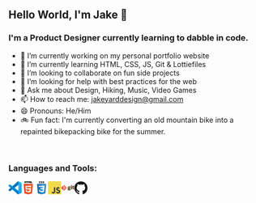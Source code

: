 ## Hello World, I'm Jake 👋

### I'm a Product Designer currently learning to dabble in code.

- 🔭 I’m currently working on my personal portfolio website
- 🌱 I’m currently learning HTML, CSS, JS, Git & Lottiefiles
- 👯 I’m looking to collaborate on fun side projects
- 🤔 I’m looking for help with best practices for the web
- 💬 Ask me about Design, Hiking, Music, Video Games
- 📫 How to reach me: jakeyarddesign@gmail.com
- 😄 Pronouns: He/Him
- 🚲 Fun fact: I'm currently converting an old mountain bike into a repainted bikepacking bike for the summer. 
<br />

### Languages and Tools:

<img align="left" alt="Visual Studio Code" width="26px" src="https://raw.githubusercontent.com/github/explore/80688e429a7d4ef2fca1e82350fe8e3517d3494d/topics/visual-studio-code/visual-studio-code.png" />
<img align="left" alt="HTML5" width="26px" src="https://raw.githubusercontent.com/github/explore/80688e429a7d4ef2fca1e82350fe8e3517d3494d/topics/html/html.png" />
<img align="left" alt="CSS3" width="26px" src="https://raw.githubusercontent.com/github/explore/80688e429a7d4ef2fca1e82350fe8e3517d3494d/topics/css/css.png" />
<img align="left" alt="JavaScript" width="26px" src="https://raw.githubusercontent.com/github/explore/80688e429a7d4ef2fca1e82350fe8e3517d3494d/topics/javascript/javascript.png" />
<img align="left" alt="Git" width="26px" src="https://raw.githubusercontent.com/github/explore/80688e429a7d4ef2fca1e82350fe8e3517d3494d/topics/git/git.png" />
<img align="left" alt="GitHub" width="26px" src="https://raw.githubusercontent.com/github/explore/78df643247d429f6cc873026c0622819ad797942/topics/github/github.png" />
